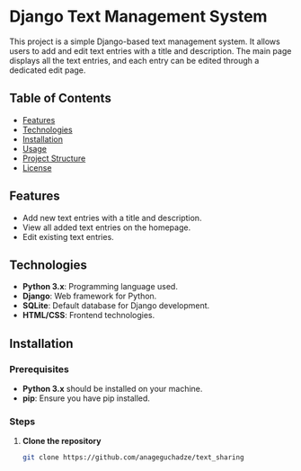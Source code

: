 # Django Text Management System

This project is a simple Django-based text management system. It allows users to add and edit text entries with a title and description. The main page displays all the text entries, and each entry can be edited through a dedicated edit page.

## Table of Contents
- [Features](#features)
- [Technologies](#technologies)
- [Installation](#installation)
- [Usage](#usage)
- [Project Structure](#project-structure)
- [License](#license)

## Features
- Add new text entries with a title and description.
- View all added text entries on the homepage.
- Edit existing text entries.

## Technologies
- **Python 3.x**: Programming language used.
- **Django**: Web framework for Python.
- **SQLite**: Default database for Django development.
- **HTML/CSS**: Frontend technologies.

## Installation

### Prerequisites
- **Python 3.x** should be installed on your machine.
- **pip**: Ensure you have pip installed.

### Steps

1. **Clone the repository**
   ```bash
   git clone https://github.com/anageguchadze/text_sharing
  
